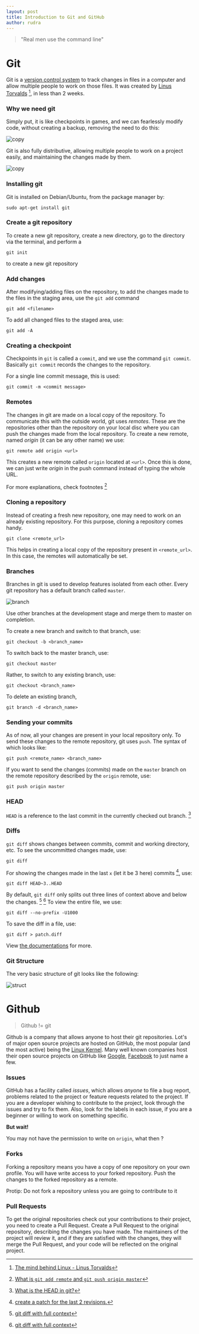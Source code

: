 ```yaml
---
layout: post
title: Introduction to Git and GitHub
author: rudra
---
```


> "Real men use the command line"

# Git

Git is a [version control system](https://en.wikipedia.org/wiki/Version_control) to track changes in files in a computer and allow multiple people to work on those files. It was created by [Linus Torvalds](https://www.youtube.com/watch?v=IVpOyKCNZYw) [^ted], in less than 2 weeks.


### Why we need git

Simply put, it is like checkpoints in games, and we can fearlessly modify code, without creating a backup, removing the need to do this:

![copy](/images/git/git-copies.png)

Git is also fully distributive, allowing multiple people to work on a project easily, and maintaining the changes made by them.

![copy](/images/git/vc.png)

### Installing git

Git is installed on Debian/Ubuntu, from the package manager by:

```
sudo apt-get install git
```

### Create a git repository

To create a new git repository, create a new directory, go to the directory via the terminal, and perform a

```
git init
```
to create a new git repository

### Add changes

After modifying/adding files on the repository, to add the changes made to the files in the staging area, use the `git add` command

```
git add <filename>
```

To add all changed files to the staged area, use:

```
git add -A
```

### Creating a checkpoint

Checkpoints in `git` is called a `commit`, and we use the command `git commit`. Basically `git commit` records the changes to the repository.

For a single line commit message, this is used:

```
git commit -m <commit message>
```

### Remotes

The changes in git are made on a local copy of the repository. To communicate this with the outside world, git uses _remotes_. These are the repositories other than the repository on your local disc where you can push the changes made from the local repository. To create a new remote, named _origin_ (it can be any other name) we use:

```
git remote add origin <url>
```

This creates a new remote called `origin` located at `<url>`. Once this is done, we can just write _origin_ in the push command instead of typing the whole URL.

For more explanations, check footnotes [^remote]

### Cloning a repository

Instead of creating a fresh new repository, one may need to work on an already existing repository. For this purpose, cloning a repository comes handy.

```
git clone <remote_url>
```

This helps in creating a local copy of the repository present in `<remote_url>`. In this case, the remotes will automatically be set.

### Branches

Branches in git is used to develop features isolated from each other. Every git repository has a default branch called `master`.

![branch](/images/git/branch.png)

Use other branches at the development stage and merge them to master on completion.

To create a new branch and switch to that branch, use:

```
git checkout -b <branch_name>
```

To switch back to the master branch, use:

```
git checkout master
```

Rather, to switch to any existing branch, use:

```
git checkout <branch_name>
```

To delete an existing branch, 

```
git branch -d <branch_name>
```

### Sending your commits

As of now, all your changes are present in your local repository only. To send these changes to the remote repository, git uses `push`. The syntax of which looks like:

```
git push <remote_name> <branch_name>
```

If you want to send the changes (commits) made on the `master` branch on the remote repository described by the `origin` remote, use:

```
git push origin master
```

### HEAD

`HEAD` is a reference to the last commit in the currently checked out branch. [^head]

### Diffs

`git diff` shows changes between commits, commit and working directory, etc.
To see the uncommitted changes made, use:

```
git diff
```

For showing the changes made in the last `x` (let it be 3 here) commits [^diff_commit], use:

```
git diff HEAD~3..HEAD
```

By default, `git diff` only splits out three lines of context above and below the changes. [^diff_full] [^diff_full_2] To view the entire file, we use:

```
git diff --no-prefix -U1000
```

To save the diff in a file, use:

```
git diff > patch.diff
```

View [the documentations](https://git-scm.com/docs/git-diff) for more.

### Git Structure

The very basic structure of git looks like the following:

![struct](/images/git/structure.png)

# Github

> Github != git

Github is a company that allows anyone to host their git repositories. Lot's of major open source projects are hosted on GitHub, the most popular (and the most active) being the [Linux Kernel](https://github.com/torvalds/linux). Many well known companies host their open source projects on GitHub like [Google](https://github.com/google), [Facebook](https://github.com/facebook) to just name a few.

### Issues

GitHub has a facility called _issues_, which allows *anyone* to file a bug report, problems related to the project or feature requests related to the project. If you are a developer wishing to contribute to the project, look through the issues and try to fix them. Also, look for the labels in each issue, if you are a beginner or willing to work on something specific.

**But wait!**

You may not have the permission to write on `origin`, what then ?

### Forks

Forking a repository means you have a copy of one repository on your own profile. You will have write access to your forked repository. Push the changes to the forked repository as a remote.

Protip: Do not fork a repository unless you are going to contribute to it

### Pull Requests

To get the original repositories check out your contributions to their project, you need to create a Pull Request. Create a Pull Request to the original repository, describing the changes you have made. The maintainers of the project will review it, and if they are satisfied with the changes, they will merge the Pull Request, and your code will be reflected on the original project.

[^ted]: [The mind behind Linux - Linus Torvalds](https://youtu.be/o8NPllzkFhE)
[^remote]: [What is `git add remote` and `git push origin master`](http://stackoverflow.com/questions/5617211/what-is-git-remote-add-and-git-push-origin-master/5617350#5617350) 
[^head]: [What is the HEAD in git?](http://stackoverflow.com/questions/2529971/what-is-the-head-in-git)
[^diff_full]: [git diff with full context](https://trillworks.com/nick/2013/06/26/git-diff-with-full-context/)
[^diff_commit]: [create a patch for the last 2 revisions.](http://stackoverflow.com/questions/2217452/in-git-how-do-i-create-a-single-patch-for-the-last-2-revisions)
[^diff_full_2]: [git diff with full context](http://stackoverflow.com/questions/13627598/how-to-get-git-diff-with-full-context)
